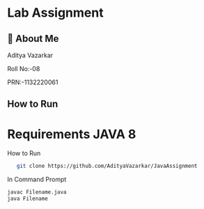 
# Lab Assignment



## 🚀 About Me
Aditya Vazarkar

Roll No:-08

PRN:-1132220061




## How to Run

# Requirements JAVA 8

How to Run

```bash
   git clone https://github.com/AdityaVazarkar/JavaAssignment
```
In Command Prompt

```bash
javac Filename.java
java Filename
```



